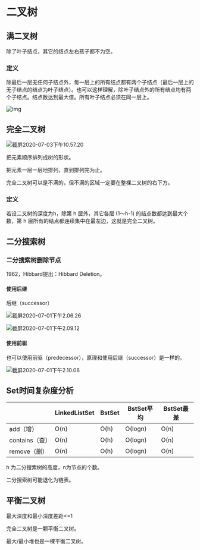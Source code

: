 # 二叉树



## 满二叉树

除了叶子结点，其它的结点左右孩子都不为空。

### 定义

除最后一层无任何子结点外，每一层上的所有结点都有两个子结点（最后一层上的无子结点的结点为叶子结点）。也可以这样理解，除叶子结点外的所有结点均有两个子结点。结点数达到最大值。所有叶子结点必须在同一层上。

![img](https://image-hosting.jellyfishmix.com/20200925095118.jpg)



## 完全二叉树

![截屏2020-07-03下午10.57.20](https://image-hosting.jellyfishmix.com/20200703225732.png)

把元素顺序排列成树的形状。

把元素一层一层地排列，直到排列完为止。

完全二叉树可以是不满的，但不满的区域一定要在整棵二叉树的右下方。

### 定义

若设二叉树的深度为h，除第 h 层外，其它各层 (1～h-1) 的结点数都达到最大个数，第 h 层所有的结点都连续集中在最左边，这就是完全二叉树。



## 二分搜索树

### 二分搜索树删除节点

1962，Hibbard提出：Hibbard Deletion。

#### 使用后继 

后继（successor）

![截屏2020-07-01下午2.06.26](https://image-hosting.jellyfishmix.com/20200701140654.png)

![截屏2020-07-01下午2.09.12](https://image-hosting.jellyfishmix.com/20200701140921.png)

#### 使用前驱

也可以使用前驱（predecessor），原理和使用后继（successor）是一样的。

![截屏2020-07-01下午2.10.08](https://image-hosting.jellyfishmix.com/20200701141049.png)



## Set时间复杂度分析

|                | LinkedListSet | BstSet | BstSet平均 | BstSet最差 |
| -------------- | ------------- | ------ | ---------- | ---------- |
| add（增）      | O(n)          | O(h)   | O(logn)    | O(n)       |
| contains（查） | O(n)          | O(h)   | O(logn)    | O(n)       |
| remove（删）   | O(n)          | O(h)   | O(logn)    | O(n)       |

h 为二分搜索树的高度，n为节点的个数。

二分搜索树可能退化为链表。



## 平衡二叉树

最大深度和最小深度差距<=1

完全二叉树是一颗平衡二叉树。

最大/最小堆也是一棵平衡二叉树。